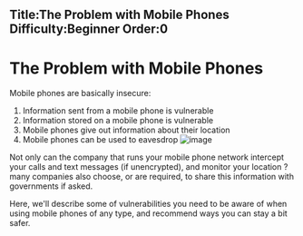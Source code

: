 Title:The Problem with Mobile Phones
Difficulty:Beginner
Order:0
---
# The Problem with Mobile Phones

Mobile phones are basically insecure:

1.  Information sent from a mobile phone is vulnerable
2.  Information stored on a mobile phone is vulnerable
3.  Mobile phones give out information about their location
4.  Mobile phones can be used to eavesdrop
![image](mobile1.png)

Not only can the company that runs your mobile phone network intercept your calls and text messages (if unencrypted), and monitor your location ? many companies also choose, or are required, to share this information with governments if asked.

Here, we'll describe some of vulnerabilities you need to be aware of when using mobile phones of any type, and recommend ways you can stay a bit safer.